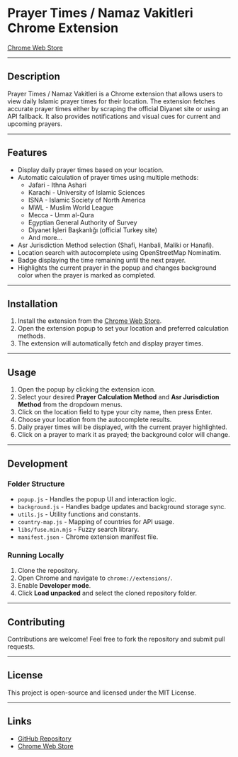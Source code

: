# Prayer Times / Namaz Vakitleri Chrome Extension

[Chrome Web Store](https://chromewebstore.google.com/detail/prayer-times-namaz-vakitl/oimnhapeodnoooifimgnjcbnjoedbiln)

---

## Description

Prayer Times / Namaz Vakitleri is a Chrome extension that allows users to view daily Islamic prayer times for their location. The extension fetches accurate prayer times either by scraping the official Diyanet site or using an API fallback. It also provides notifications and visual cues for current and upcoming prayers.

---

## Features

* Display daily prayer times based on your location.
* Automatic calculation of prayer times using multiple methods:
  * Jafari - Ithna Ashari
  * Karachi - University of Islamic Sciences
  * ISNA - Islamic Society of North America
  * MWL - Muslim World League
  * Mecca - Umm al-Qura
  * Egyptian General Authority of Survey
  * Diyanet İşleri Başkanlığı (official Turkey site)
  * And more...
* Asr Jurisdiction Method selection (Shafi, Hanbali, Maliki or Hanafi).
* Location search with autocomplete using OpenStreetMap Nominatim.
* Badge displaying the time remaining until the next prayer.
* Highlights the current prayer in the popup and changes background color when the prayer is marked as completed.

---

## Installation

1. Install the extension from the [Chrome Web Store](https://chromewebstore.google.com/detail/prayer-times-namaz-vakitl/oimnhapeodnoooifimgnjcbnjoedbiln).
2. Open the extension popup to set your location and preferred calculation methods.
3. The extension will automatically fetch and display prayer times.

---

## Usage

1. Open the popup by clicking the extension icon.
2. Select your desired **Prayer Calculation Method** and **Asr Jurisdiction Method** from the dropdown menus.
3. Click on the location field to type your city name, then press Enter.
4. Choose your location from the autocomplete results.
5. Daily prayer times will be displayed, with the current prayer highlighted.
6. Click on a prayer to mark it as prayed; the background color will change.

---

## Development

### Folder Structure

* `popup.js` - Handles the popup UI and interaction logic.
* `background.js` - Handles badge updates and background storage sync.
* `utils.js` - Utility functions and constants.
* `country-map.js` - Mapping of countries for API usage.
* `libs/fuse.min.mjs` - Fuzzy search library.
* `manifest.json` - Chrome extension manifest file.

### Running Locally

1. Clone the repository.
2. Open Chrome and navigate to `chrome://extensions/`.
3. Enable **Developer mode**.
4. Click **Load unpacked** and select the cloned repository folder.

---

## Contributing

Contributions are welcome! Feel free to fork the repository and submit pull requests.

---

## License

This project is open-source and licensed under the MIT License.

---

## Links

* [GitHub Repository](https://github.com/9iiota/prayer-times-namaz-vakitleri-extension)
* [Chrome Web Store](https://chromewebstore.google.com/detail/prayer-times-namaz-vakitl/oimnhapeodnoooifimgnjcbnjoedbiln)
